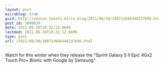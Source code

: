 ```yaml
---
layout: post
microblog: true
guid: http://vmstan-tweets.micro.blog/2011/08/30/108713666446237696.html
post_id: 3040839
date: 2011-08-30T19:32:12-0600
lastmod: 2011-08-30T19:32:12-0600
type: post
url: /2011/08/30/108713666446237696.html
---
```

Watch for this winter when they release the "Sprint Galaxy S II Epic 4Gx2 Touch Pro+ Bionic with Google by Samsung"
